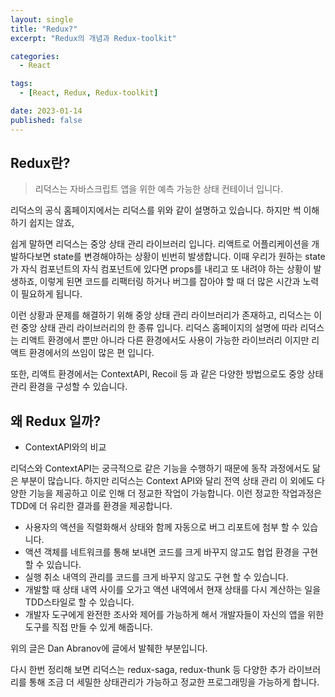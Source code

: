 ```yaml
---
layout: single
title: "Redux?"
excerpt: "Redux의 개념과 Redux-toolkit"

categories:
  - React

tags:
  - [React, Redux, Redux-toolkit]

date: 2023-01-14
published: false
---
```


## Redux란?

> 리덕스는 자바스크립트 앱을 위한 예측 가능한 상태 컨테이너 입니다.

리덕스의 공식 홈페이지에서는 리덕스를 위와 같이 설명하고 있습니다. 하지만 썩 이해하기 쉽지는 않죠,

쉽게 말하면 리덕스는 중앙 상태 관리 라이브러리 입니다. 리액트로 어플리케이션을 개발하다보면 state를 변경해야하는 상황이 빈번히 발생합니다. 이때 우리가 원하는 state가 자식 컴포넌트의 자식 컴포넌트에 있다면 props를 내리고 또 내려야 하는 상황이 발생하죠, 이렇게 된면 코드를 리팩터링 하거나 버그를 잡아야 할 때 더 많은 시간과 노력이 필요하게 됩니다.

이런 상황과 문제를 해결하기 위해 중앙 상태 관리 라이브러리가 존재하고, 리덕스는 이런 중앙 상태 관리 라이브러리의 한 종류 입니다. 리덕스 홈페이지의 설명에 따라 리덕스는 리액트 환경에서 뿐만 아니라 다른 환경에서도 사용이 가능한 라이브러리 이지만 리액트 환경에서의 쓰임이 많은 편 입니다.

또한, 리액트 환경에서는 ContextAPI, Recoil 등 과 같은 다양한 방법으로도 중앙 상태 관리 환경을 구성할 수 있습니다.

## 왜 Redux 일까?

- ContextAPI와의 비교

리덕스와 ContextAPI는 궁극적으로 같은 기능을 수행하기 때문에 동작 과정에서도 닮은 부분이 많습니다.
하지만 리덕스는 Context API와 달리 전역 상태 관리 이 외에도 다양한 기능을 제공하고 이로 인해 더 정교한 작업이 가능합니다. 이런 정교한 작업과정은 TDD에 더 유리한 결과를 환경을 제공합니다.

- 사용자의 액션을 직렬화해서 상태와 함께 자동으로 버그 리포트에 첨부 할 수 있습니다.
- 액션 객체를 네트워크를 통해 보내면 코드를 크게 바꾸지 않고도 협업 환경을 구현할 수 있습니다.
- 실행 취소 내역의 관리를 코드를 크게 바꾸지 않고도 구현 할 수 있습니다.
- 개발할 때 상태 내역 사이를 오가고 액션 내역에서 현재 상태를 다시 계산하는 일을 TDD스타일로 할 수 있습니다.
- 개발자 도구에게 완전한 조사와 제어를 가능하게 해서 개발자들이 자신의 앱을 위한 도구를 직접 만들 수 있게 해줍니다.

위의 글은 Dan Abranov에 글에서 발췌한 부분입니다.

다시 한번 정리해 보면 리덕스는 redux-saga, redux-thunk 등 다양한 추가 라이브러리를 통해 조금 더 세밀한 상태관리가 가능하고 정교한 프로그래밍을 가능하게 합니다.
